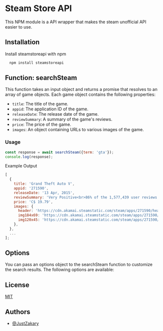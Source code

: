 # Steam Store API

This NPM module is a API wrapper that makes the steam unofficial API easier to use.

## Installation

Install steamstoreapi with npm

```bash
  npm install steamstoreapi
```

## Function: searchSteam

This function takes an input object and returns a promise that resolves to an array of game objects. Each game object contains the following properties:

- `title`: The title of the game.
- `appid`: The application ID of the game.
- `releaseDate`: The release date of the game.
- `reviewSummary`: A summary of the game's reviews.
- `price`: The price of the game.
- `images`: An object containing URLs to various images of the game.

### Usage

```javascript
const response = await searchSteam({term: 'gta'});
console.log(response);
```

Example Output

```js
[
  {
    title: 'Grand Theft Auto V',
    appid: '271590',
    releaseDate: '13 Apr, 2015',
    reviewSummary: 'Very Positive<br>86% of the 1,577,439 user reviews for this game are positive.',
    price: 'C$ 19.79',
    images: {
      header: 'https://cdn.akamai.steamstatic.com/steam/apps/271590/header.jpg',
      img184x69: 'https://cdn.akamai.steamstatic.com/steam/apps/271590/capsule_184x69.jpg',
      img120x45: 'https://cdn.akamai.steamstatic.com/steam/apps/271590/capsule_sm_120.jpg',
    },
  },
  ...
];
```

## Options

You can pass an options object to the searchSteam function to customize the search results. The following options are available:

## License

[MIT](https://choosealicense.com/licenses/mit/)

## Authors

- [@JustZakary](https://www.github.com/justzakary)

```

```

